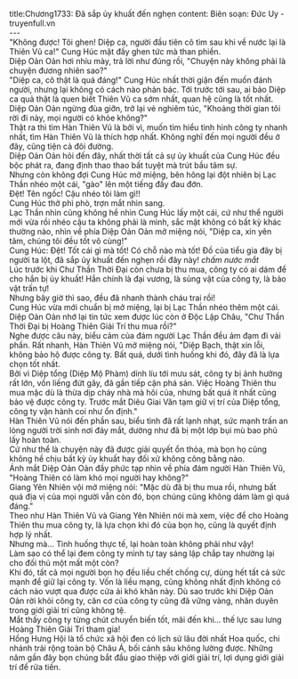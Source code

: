title:Chương1733: Đã sắp ủy khuất đến nghẹn
content:
Biên soạn: Đức Uy - truyenfull.vn<br>---<br>"Không được! Tôi ghen! Diệp ca, người đầu tiên cô tìm sau khi về nước lại là Thiên Vũ ca!" Cung Húc mặt đầy ghen tức mà than phiền.<br>Diệp Oản Oản hơi nhíu mày, trả lời như đúng rồi, "Chuyện này không phải là chuyện đương nhiên sao?"<br>"Diệp ca, cô thật là quá đáng!" Cung Húc nhất thời giận đến muốn đánh người, nhưng lại không có cách nào phản bác. Tới trước tới sau, ai bảo Diệp ca quả thật là quen biết Thiên Vũ ca sớm nhất, quan hệ cũng là tốt nhất.<br>Diệp Oản Oản ngừng đùa giỡn, trở lại vẻ nghiêm túc, "Khoảng thời gian tôi rời đi này, mọi người có khỏe không?"<br>Thật ra thì tìm Hàn Thiên Vũ là bởi vì, muốn tìm hiểu tình hình công ty nhanh nhất, tìm Hàn Thiên Vũ là thích hợp nhất. Không nghĩ đến mọi người đều ở đây, cũng tiện cả đôi đường.<br>Diệp Oản Oản hỏi đến đây, nhất thời tất cả sự ủy khuất của Cung Húc đều bộc phát ra, đang định thao thao bất tuyệt mà trút bầu tâm sự.<br>Nhưng còn không đợi Cung Húc mở miệng, bên hông lại đột nhiên bị Lạc Thần nhéo một cái, "gào" lên một tiếng đầy đau đớn.<br>Đệt! Tên ngốc! Cậu nhéo tôi làm gì!!<br>Cung Húc thở phì phò, trợn mắt nhìn sang.<br>Lạc Thần nhìn cũng không hề nhìn Cung Húc lấy một cái, cứ như thể người mới vừa rồi nhéo cậu ta không phải là mình, sắc mặt không có bất kỳ khác thường nào, nhìn về phía Diệp Oản Oản mở miệng nói, "Diệp ca, xin yên tâm, chúng tôi đều tốt vô cùng!"<br>Cung Húc: Đệt! Tốt cái gì mà tốt! Có chỗ nào mà tốt! Đồ của tiểu gia đây bị người ta lột, đã sắp ủy khuất đến nghẹn rồi đây này! *chấm nước mắt*<br>Lúc trước khi Chư Thần Thời Đại còn chưa bị thu mua, công ty có ai dám để cho hắn bị ủy khuất! Hắn chính là đại vương, là sủng vật của công ty, là bảo vật trấn tự!<br>Nhưng bây giờ thì sao, đều đã nhanh thành cháu trai rồi!<br>Cung Húc vừa mới chuẩn bị mở miệng, lại bị Lạc Thần nhéo thêm một cái.<br>Diệp Oản Oản nhớ lại tin tức xem được lúc còn ở Độc Lập Châu, "Chư Thần Thời Đại bị Hoàng Thiên Giải Trí thu mua rồi?"<br>Nghe được câu này, biểu cảm của đám người Lạc Thần đều ảm đạm đi vài phần. Rất nhanh, Hàn Thiên Vũ mở miệng nói, "Diệp Bạch, thật xin lỗi, không bảo hộ được công ty. Bất quá, dưới tình huống khi đó, đây đã là lựa chọn tốt nhất.<br>Bởi vì Diệp tổng (Diệp Mộ Phàm) dính líu tới mưu sát, công ty bị ảnh hưởng rất lớn, vốn liếng đứt gãy, đã gần tiếp cận phá sản. Việc Hoàng Thiên thu mua mặc dù là thừa dịp cháy nhà mà hôi của, nhưng bất quá ít nhất cũng bảo vệ được công ty. Trước mắt Diêu Giai Văn tạm giữ vị trí của Diệp tổng, công ty vận hành coi như ổn định."<br>Hàn Thiên Vũ nói đến phần sau, biểu tình đã rất lạnh nhạt, sức mạnh trấn an lòng người trời sinh nơi đáy mắt, dường như đã bị một lớp bụi mù bao phủ lấy hoàn toàn.<br>Cứ như thể là chuyện này đã được giải quyết ổn thỏa, mà bọn họ cũng không hề chịu bất kỳ ủy khuất hay đối xử không công bằng nào.<br>Ánh mắt Diệp Oản Oản đầy phức tạp nhìn về phía đám người Hàn Thiên Vũ, "Hoàng Thiên có làm khó mọi người hay không?"<br>Giang Yên Nhiên vội mở miệng nói: "Mặc dù đã bị thu mua rồi, nhưng bất quá địa vị của mọi người vẫn còn đó, bọn chúng cũng không dám làm gì quá đáng."<br>Theo như Hàn Thiên Vũ và Giang Yên Nhiên nói mà xem, việc để cho Hoàng Thiên thu mua công ty, là lựa chọn khi đó của bọn họ, cũng là quyết định hợp lý nhất.<br>Nhưng mà... Tình huống thực tế, lại hoàn toàn không phải như vậy!<br>Làm sao có thể lại đem công ty mình tự tay sáng lập chắp tay nhường lại cho đối thủ một mất một còn?<br>Khi đó, tất cả mọi người bọn họ đều liều chết chống cự, dùng hết tất cả sức mạnh để giữ lại công ty. Vốn là liều mạng, cũng không nhất định không có cách nào vượt qua được cửa ải khó khăn này. Dù sao trước khi Diệp Oản Oản rời khỏi công ty, căn cơ của công ty cũng đã vững vàng, nhân duyên trong giới giải trí cũng không tệ.<br>Mắt thấy công ty từng chút chuyển biến tốt, mãi đến khi... thế lực sau lưng Hoàng Thiên Giải Trí tham gia!<br>Hồng Hưng Hội là tổ chức xã hội đen có lịch sử lâu đời nhất Hoa quốc, chi nhánh trải rộng toàn bộ Châu Á, bối cảnh sâu không lường được. Những năm gần đây bọn chúng bắt đầu giao thiệp với giới giải trí, lợi dụng giới giải trí để rửa tiền.